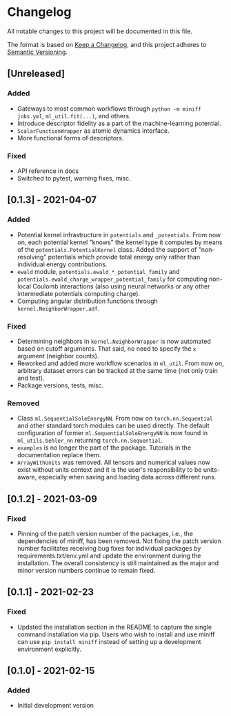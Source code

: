 # Changelog
All notable changes to this project will be documented in this file.

The format is based on [Keep a Changelog](https://keepachangelog.com/en/1.0.0/),
and this project adheres to [Semantic Versioning](https://semver.org/spec/v2.0.0.html).

## [Unreleased]

### Added

+ Gateways to most common workflows through ``python -m miniff jobs.yml``, ``ml_util.fit(...)``, and others.
+ Introduce descriptor fidelity as a part of the machine-learning potential.
+ ``ScalarFunctionWrapper`` as atomic dynamics interface.
+ More functional forms of descriptors.

### Fixed

+ API reference in docs
+ Switched to pytest, warning fixes, misc.

## [0.1.3] - 2021-04-07

### Added

+ Potential kernel infrastructure in ``potentials`` and ``_potentials``. From now on, each potential kernel "knows" the kernel type it computes by means
  of the ``potentials.PotentialKernel`` class. Added the support of "non-resolving" potentials which provide total energy only rather than individual
  energy contributions.
+ ``ewald`` module, ``potentials.ewald_*_potential_family`` and ``potentials.ewald_charge_wrapper_potential_family`` for computing non-local Coulomb
  interactions (also using neural networks or any other intermediate potentials computing charge).
+ Computing angular distribution functions through ``kernel.NeighborWrapper.adf``.

### Fixed

+ Determining neighbors in ``kernel.NeighborWrapper`` is now automated based on cutoff arguments. That said, no need to specify the ``x`` argument 
  (neighbor counts).
+ Reworked and added more workflow scenarios in ``ml_util``. From now on, arbitrary dataset errors can be tracked at the same time (not only train and
  test).
+ Package versions, tests, misc.

### Removed

+ Class ``ml.SequentialSoleEnergyNN``. From now on ``torch.nn.Sequential`` and other standard torch modules can be used directly. The default
  configuration of former ``ml.SequentialSoleEnergyNN`` is now found in ``ml_utils.behler_nn`` returning ``torch.nn.Sequential``.
+ ``examples`` is no longer the part of the package. Tutorials in the documentation replace them.
+ ``ArrayWithUnits`` was removed. All tensors and numerical values now exist without units context and it is the user's responsibility to be units-aware,
  especially when saving and loading data across different runs.

## [0.1.2] - 2021-03-09

### Fixed

+ Pinning of the patch version number of the packages, i.e., the dependencies of miniff, has been removed. Not fixing the patch version number facilitates receiving bug fixes for individual packages by requirements.txt/env.yml and update the environment during the installation. The overall consistency is still maintained as the major and minor version numbers continue to remain fixed.

## [0.1.1] - 2021-02-23

### Fixed

+ Updated the installation section in the README to capture the single command installation via pip. Users who wish to install and use miniff can use `pip install miniff` instead of setting up a development environment explicitly.

## [0.1.0] - 2021-02-15

### Added

+ Initial development version

